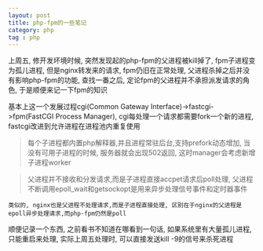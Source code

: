 ```yaml
---
layout: post
title: php-fpm的一些笔记
category: php
tag : php
---
```


上周五, 修开发坏境时候, 突然发现起的php-fpm的父进程被kill掉了, fpm子进程变为孤儿进程, 但是nginx转发来的请求, fpm仍旧在正常处理, 父进程杀掉之后并没有影响php-fpm的功能, 查找一番之后, 定论fpm的父进程并不承担派发请求的角色, 于是顺便来记一下fpm的知识  

基本上这一个发展过程cgi(Common Gateway Interface)->fastcgi->fpm(FastCGI Process Manager), cgi每处理一个请求都需要fork一个新的进程, fastcgi改进到允许进程在进程池内重复使用  

>每个子进程都内置php解释器,并且进程常驻后台,支持prefork动态增加, 当没有可用子进程的时候, 服务器就会出现502返回, 这时manager会考虑新增子进程worker    

>父进程并不接收和分发请求,而是子进程直接accpet请求后poll处理, 父进程不断调用epoll_wait和getsockopt是用来异步处理信号事件和定时器事件  

`类似的, nginx也是父进程不处理请求,而是子进程直接处理, 区别在于nginx的父进程是epoll异步处理请求,而php-fpm仍然是poll`  


顺便记录一个东西, 之前看书不知道在哪看到一句话, 如果系统里有大量孤儿进程, 只能重启来处理, 实际上周五处理时, 可以直接发送kill -9的信号来杀死进程  


